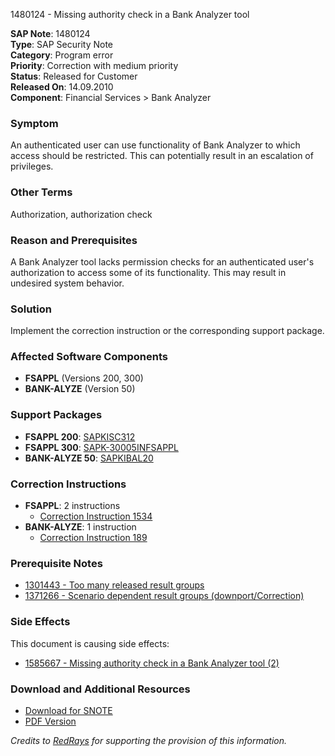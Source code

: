 1480124 - Missing authority check in a Bank Analyzer tool

**SAP Note**: 1480124  
**Type**: SAP Security Note  
**Category**: Program error  
**Priority**: Correction with medium priority  
**Status**: Released for Customer  
**Released On**: 14.09.2010  
**Component**: Financial Services > Bank Analyzer  

### Symptom
An authenticated user can use functionality of Bank Analyzer to which access should be restricted. This can potentially result in an escalation of privileges.

### Other Terms
Authorization, authorization check

### Reason and Prerequisites
A Bank Analyzer tool lacks permission checks for an authenticated user's authorization to access some of its functionality. This may result in undesired system behavior.

### Solution
Implement the correction instruction or the corresponding support package.

### Affected Software Components
- **FSAPPL** (Versions 200, 300)
- **BANK-ALYZE** (Version 50)

### Support Packages
- **FSAPPL 200**: [SAPKISC312](https://me.sap.com/supportpackage/SAPKISC312)
- **FSAPPL 300**: [SAPK-30005INFSAPPL](https://me.sap.com/supportpackage/SAPK-30005INFSAPPL)
- **BANK-ALYZE 50**: [SAPKIBAL20](https://me.sap.com/supportpackage/SAPKIBAL20)

### Correction Instructions
- **FSAPPL**: 2 instructions  
  - [Correction Instruction 1534](https://me.sap.com/corrins/0001480124/1534)
- **BANK-ALYZE**: 1 instruction  
  - [Correction Instruction 189](https://me.sap.com/corrins/0001480124/189)

### Prerequisite Notes
- [1301443 - Too many released result groups](https://me.sap.com/notes/1301443)
- [1371266 - Scenario dependent result groups (downport/Correction)](https://me.sap.com/notes/1371266)

### Side Effects
This document is causing side effects:
- [1585667 - Missing authority check in a Bank Analyzer tool (2)](https://me.sap.com/notes/1585667)

### Download and Additional Resources
- [Download for SNOTE](https://notesdownloads.sap.com/note/0040000008757032017)
- [PDF Version](https://userapps.support.sap.com/sap/support/sfm/notes/print/0001480124?language=en-US&token=1AE2AEC4AAB20BD61E03A330F8D98701)

*Credits to [RedRays](https://redrays.io) for supporting the provision of this information.*